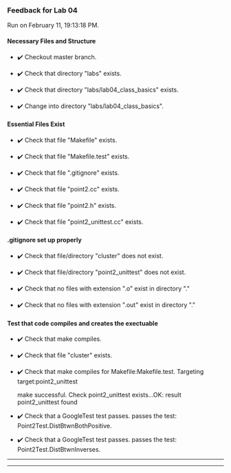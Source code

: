 ### Feedback for Lab 04

Run on February 11, 19:13:18 PM.


#### Necessary Files and Structure

+ :heavy_check_mark:  Checkout master branch.



+ :heavy_check_mark:  Check that directory "labs" exists.

+ :heavy_check_mark:  Check that directory "labs/lab04_class_basics" exists.

+ :heavy_check_mark:  Change into directory "labs/lab04_class_basics".


#### Essential Files Exist

+ :heavy_check_mark:  Check that file "Makefile" exists.

+ :heavy_check_mark:  Check that file "Makefile.test" exists.

+ :heavy_check_mark:  Check that file ".gitignore" exists.

+ :heavy_check_mark:  Check that file "point2.cc" exists.

+ :heavy_check_mark:  Check that file "point2.h" exists.

+ :heavy_check_mark:  Check that file "point2_unittest.cc" exists.


#### .gitignore set up properly

+ :heavy_check_mark:  Check that file/directory "cluster" does not exist.

+ :heavy_check_mark:  Check that file/directory "point2_unittest" does not exist.

+ :heavy_check_mark:  Check that no files with extension ".o" exist in directory "."

+ :heavy_check_mark:  Check that no files with extension ".out" exist in directory "."


#### Test that code compiles and creates the exectuable

+ :heavy_check_mark:  Check that make  compiles.



+ :heavy_check_mark:  Check that file "cluster" exists.

+ :heavy_check_mark:  Check that make compiles for Makefile:Makefile.test. Targeting target:point2_unittest

    make successful.
    Check point2_unittest exists...OK: result point2_unittest found

+ :heavy_check_mark:  Check that a GoogleTest test passes.
    passes the test: Point2Test.DistBtwnBothPositive.



+ :heavy_check_mark:  Check that a GoogleTest test passes.
    passes the test: Point2Test.DistBtwnInverses.



---

---

